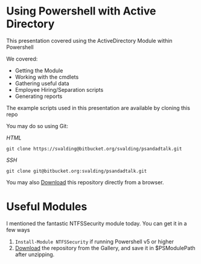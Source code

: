 # Using Powershell with Active Directory

This presentation covered using the ActiveDirectory Module within Powershell

We covered:

- Getting the Module
- Working with the cmdlets
- Gathering useful data
- Employee Hiring/Separation scripts
- Generating reports

The example scripts used in this presentation are available by cloning this repo

You may do so using Git:

_HTML_

`git clone https://svalding@bitbucket.org/svalding/psandadtalk.git`

_SSH_

`git clone git@bitbucket.org:svalding/psandadtalk.git`

You may also [Download](https://bitbucket.org/svalding/psandadtalk/downloads/) this repository directly from a browser.

# Useful Modules

I mentioned the fantastic NTFSSecurity module today. You can get it in a few ways

1. `Install-Module NTFSSecurity` if running Powershell v5 or higher
2. [Download](https://www.powershellgallery.com/packages/NTFSSecurity/4.2.3) the repository from the Gallery, and save it in $PSModulePath after unzipping.
